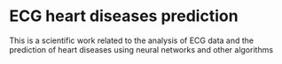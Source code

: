# ECG heart diseases prediction

This is a scientific work related to the analysis of ECG data and the prediction of heart diseases using neural networks and other algorithms
